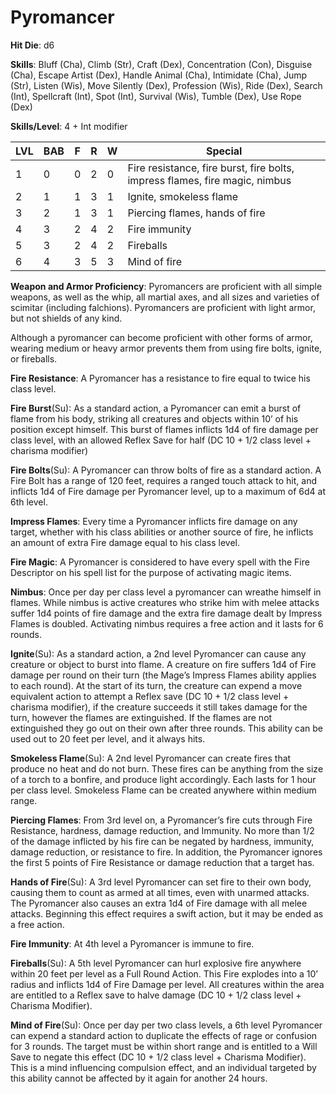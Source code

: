 # Pyromancer

**Hit Die**: d6

**Skills**: Bluff (Cha), Climb (Str), Craft (Dex), Concentration (Con), Disguise (Cha), Escape Artist (Dex), Handle Animal (Cha), Intimidate (Cha), Jump (Str), Listen (Wis), Move Silently (Dex), Profession (Wis), Ride (Dex), Search (Int), Spellcraft (Int), Spot (Int), Survival (Wis), Tumble (Dex), Use Rope (Dex)

**Skills/Level**: 4 + Int modifier

LVL | BAB | F | R | W | Special 
--- | --- | - | - | - | ------- 
1   | 0   | 0 | 2 | 0 | Fire resistance, fire burst, fire bolts, impress flames, fire magic, nimbus
2   | 1   | 1 | 3 | 1 | Ignite, smokeless flame
3   | 2   | 1 | 3 | 1 | Piercing flames, hands of fire
4   | 3   | 2 | 4 | 2 | Fire immunity
5   | 3   | 2 | 4 | 2 | Fireballs
6   | 4   | 3 | 5 | 3 | Mind of fire

**Weapon and Armor Proficiency**: Pyromancers are proficient with all simple weapons, as well as the whip, all martial axes, and all sizes and varieties of scimitar (including falchions). Pyromancers are proficient with light armor, but not shields of any kind.

Although a pyromancer can become proficient with other forms of armor, wearing medium or heavy armor prevents them from using fire bolts, ignite, or fireballs.

**Fire Resistance**: A Pyromancer has a resistance to fire equal to twice his class level.

**Fire Burst**(Su): As a standard action, a Pyromancer can emit a burst of flame from his body, striking all creatures and objects within 10’ of his position except himself. This burst of flames inflicts 1d4 of fire damage per class level, with an allowed Reflex Save for half (DC 10 + 1/2 class level + charisma modifier)

**Fire Bolts**(Su): A Pyromancer can throw bolts of fire as a standard action. A Fire Bolt has a range of 120 feet, requires a ranged touch attack to hit, and inflicts 1d4 of Fire damage per Pyromancer level, up to a maximum of 6d4 at 6th level.

**Impress Flames**: Every time a Pyromancer inflicts fire damage on any target, whether with his class abilities or another source of fire, he inflicts an amount of extra Fire damage equal to his class level.

**Fire Magic**: A Pyromancer is considered to have every spell with the Fire Descriptor on his spell list for the purpose of activating magic items.

**Nimbus**: Once per day per class level a pyromancer can wreathe himself in flames. While nimbus is active creatures who strike him with melee attacks suffer 1d4 points of fire damage and the extra fire damage dealt by Impress Flames is doubled. Activating nimbus requires a free action and it lasts for 6 rounds.

**Ignite**(Su): As a standard action, a 2nd level Pyromancer can cause any creature or object to burst into flame. A creature on fire suffers 1d4 of Fire damage per round on their turn (the Mage’s Impress Flames ability applies to each round). At the start of its turn, the creature can expend a move equivalent action to attempt a Reflex save (DC 10 + 1/2 class level + charisma modifier), if the creature succeeds it still takes damage for the turn, however the flames are extinguished. If the flames are not extinguished they go out on their own after three rounds. This ability can be used out to 20 feet per level, and it always hits.

**Smokeless Flame**(Su): A 2nd level Pyromancer can create fires that produce no heat and do not burn. These fires can be anything from the size of a torch to a bonfire, and produce light accordingly. Each lasts for 1 hour per class level. Smokeless Flame can be created anywhere within medium range.

**Piercing Flames**: From 3rd level on, a Pyromancer’s fire cuts through Fire Resistance, hardness, damage reduction, and Immunity. No more than 1/2 of the damage inflicted by his fire can be negated by hardness, immunity, damage reduction, or resistance to fire. In addition, the Pyromancer ignores the first 5 points of Fire Resistance or damage reduction that a target has.

**Hands of Fire**(Su): A 3rd level Pyromancer can set fire to their own body, causing them to count as armed at all times, even with unarmed attacks. The Pyromancer also causes an extra 1d4 of Fire damage with all melee attacks. Beginning this effect requires a swift action, but it may be ended as a free action.

**Fire Immunity**: At 4th level a Pyromancer is immune to fire.

**Fireballs**(Su): A 5th level Pyromancer can hurl explosive fire anywhere within 20 feet per level as a Full Round Action. This Fire explodes into a 10’ radius and inflicts 1d4 of Fire Damage per level. All creatures within the area are entitled to a Reflex save to halve damage (DC 10 + 1/2 class level + Charisma Modifier). 

**Mind of Fire**(Su): Once per day per two class levels, a 6th level Pyromancer can expend a standard action to duplicate the effects of rage or confusion for 3 rounds. The target must be within short range and is entitled to a Will Save to negate this effect (DC 10 + 1/2 class level + Charisma Modifier). This is a mind influencing compulsion effect, and an individual targeted by this ability cannot be affected by it again for another 24 hours.